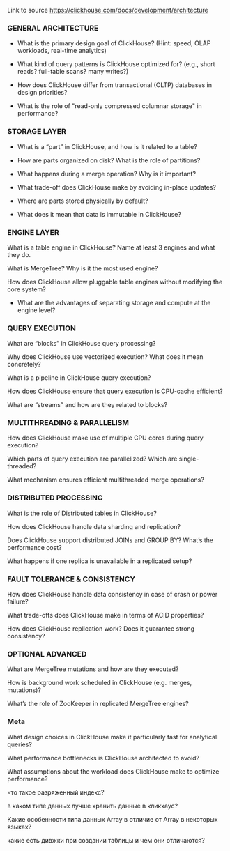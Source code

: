 Link to source https://clickhouse.com/docs/development/architecture

### GENERAL ARCHITECTURE

* What is the primary design goal of ClickHouse?
(Hint: speed, OLAP workloads, real-time analytics)

* What kind of query patterns is ClickHouse optimized for?
(e.g., short reads? full-table scans? many writes?)

* How does ClickHouse differ from transactional (OLTP) databases in design priorities?

* What is the role of "read-only compressed columnar storage" in performance? 

### STORAGE LAYER
* What is a “part” in ClickHouse, and how is it related to a table?

* How are parts organized on disk? What is the role of partitions?

* What happens during a merge operation? Why is it important?

* What trade-off does ClickHouse make by avoiding in-place updates?

* Where are parts stored physically by default?

* What does it mean that data is immutable in ClickHouse?

### ENGINE LAYER

What is a table engine in ClickHouse? Name at least 3 engines and what they do.

What is MergeTree? Why is it the most used engine?

How does ClickHouse allow pluggable table engines without modifying the core system?

* What are the advantages of separating storage and compute at the engine level?



### QUERY EXECUTION

What are “blocks” in ClickHouse query processing?

Why does ClickHouse use vectorized execution? What does it mean concretely?

What is a pipeline in ClickHouse query execution?

How does ClickHouse ensure that query execution is CPU-cache efficient?

What are “streams” and how are they related to blocks?

### MULTITHREADING & PARALLELISM

How does ClickHouse make use of multiple CPU cores during query execution?

Which parts of query execution are parallelized? Which are single-threaded?

What mechanism ensures efficient multithreaded merge operations?

### DISTRIBUTED PROCESSING

What is the role of Distributed tables in ClickHouse?

How does ClickHouse handle data sharding and replication?

Does ClickHouse support distributed JOINs and GROUP BY? What’s the performance cost?

What happens if one replica is unavailable in a replicated setup?

### FAULT TOLERANCE & CONSISTENCY

How does ClickHouse handle data consistency in case of crash or power failure?

What trade-offs does ClickHouse make in terms of ACID properties?

How does ClickHouse replication work? Does it guarantee strong consistency?

### OPTIONAL ADVANCED


What are MergeTree mutations and how are they executed?

How is background work scheduled in ClickHouse (e.g. merges, mutations)?

What’s the role of ZooKeeper in replicated MergeTree engines?

### Meta


What design choices in ClickHouse make it particularly fast for analytical queries?

What performance bottlenecks is ClickHouse architected to avoid?

What assumptions about the workload does ClickHouse make to optimize performance?

что такое разряженный индекс?

в каком типе данных лучше хранить данные в кликхаус?

Какие особенности типа данных Array в отличие от Array в некоторых языках?

какие есть дивжки при создании таблицы и чем они отличаются?